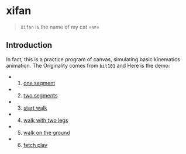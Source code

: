# xifan

> `Xifan` is the name of my cat =w=

## Introduction

In fact, this is a practice program of canvas, simulating basic kinematics animation. The Originality comes from `bit101` and Here is the demo:

- 1. [one segment](http://aprilandjan.github.com/xifan/index.html/#chapter1)

- 2. [two segments](http://aprilandjan.github.com/xifan/index.html/#chapter2)

- 3. [start walk](http://aprilandjan.github.com/xifan/index.html/#chapter3)

- 4. [walk with two legs](http://aprilandjan.github.com/xifan/index.html/#chapter4)

- 5. [walk on the ground](http://aprilandjan.github.com/xifan/index.html/#chapter5)

- 6. [fetch play](http://aprilandjan.github.com/xifan/index.html/#chapter6)